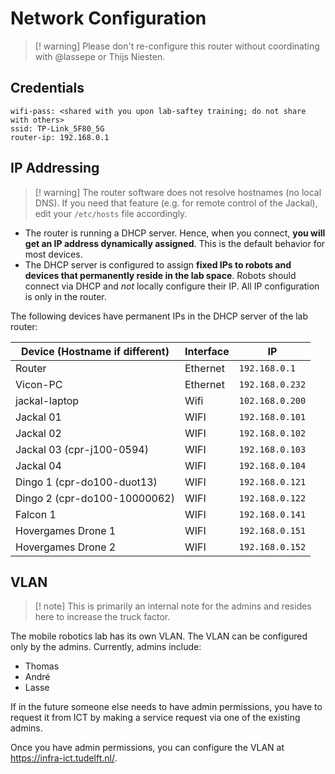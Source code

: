 # Network Configuration

> [! warning]
> Please don't re-configure this router without coordinating with @lassepe or Thijs Niesten.

## Credentials

```
wifi-pass: <shared with you upon lab-saftey training; do not share with others>
ssid: TP-Link_5F80_5G
router-ip: 192.168.0.1
```

## IP Addressing

> [! warning]
> The router software does not resolve hostnames (no local DNS). If you need that feature (e.g. for remote control of the Jackal), edit your `/etc/hosts` file accordingly.

- The router is running a DHCP server. Hence, when you connect, **you will get an IP address dynamically assigned**. This is the default behavior for most devices.
- The DHCP server is configured to assign  **fixed IPs to robots and devices that permanently reside in the lab space**. Robots should connect via DHCP and *not* locally configure their IP. All IP configuration is only in the router.

The following devices have permanent IPs in the DHCP server of the lab router:

| Device (Hostname if different) | Interface     | IP                |
| -------------------            | ------------- | ----------------- |
| Router                         | Ethernet      | `192.168.0.1`     |
| Vicon-PC                       | Ethernet      | `192.168.0.232`   |
| jackal-laptop                  | Wifi          | `102.168.0.200`   |
| Jackal 01                      | WIFI          | `192.168.0.101`   |
| Jackal 02                      | WIFI          | `192.168.0.102`   |
| Jackal 03 (cpr-j100-0594)      | WIFI          | `192.168.0.103`   |
| Jackal 04                      | WIFI          | `192.168.0.104`   |
| Dingo 1 (cpr-do100-duot13)     | WIFI          | `192.168.0.121`   |
| Dingo 2 (cpr-do100-10000062)   | WIFI          | `192.168.0.122`   |
| Falcon 1                       | WIFI          | `192.168.0.141`   |
| Hovergames  Drone 1            | WIFI          | `192.168.0.151`   |
| Hovergames  Drone 2            | WIFI          | `192.168.0.152`   |

## VLAN

> [! note]
> This is primarily an internal note for the admins and resides here to increase the truck factor.

The mobile robotics lab has its own VLAN. The VLAN can be configured only by the admins.
Currently, admins include:
- Thomas
- André
- Lasse

If in the future someone else needs to have admin permissions, you have to request it from ICT by making a service request via one of the existing admins.

Once you have admin permissions, you can configure the VLAN at <https://infra-ict.tudelft.nl/>.
